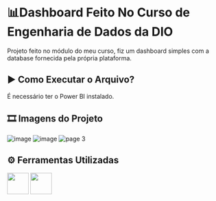 
# 📊Dashboard Feito No Curso de Engenharia de Dados da DIO

Projeto feito no módulo do meu curso, fiz um dashboard simples com a database fornecida pela própria plataforma.



## ▶ Como Executar o Arquivo?

É necessário ter o Power BI instalado.


## 🎞 Imagens do Projeto
![image](https://github.com/user-attachments/assets/a6409a5a-7a9d-42b5-89f6-08213df3b2fa)
![image](https://github.com/user-attachments/assets/1644d022-7c39-45f4-a8dc-ed288ccf0b53)
![page 3](https://github.com/user-attachments/assets/ea082c73-a3e8-4834-85f2-e675eb41548e)


## ⚙ Ferramentas Utilizadas 

<div>
  <img width="50px" lang="50px" src="https://cdn.jsdelivr.net/gh/devicons/devicon@latest/icons/figma/figma-original.svg" />
  <img width="50px" lang="50px" src="https://upload.wikimedia.org/wikipedia/commons/thumb/c/cf/New_Power_BI_Logo.svg/1200px-New_Power_BI_Logo.svg.png" />
</div>
